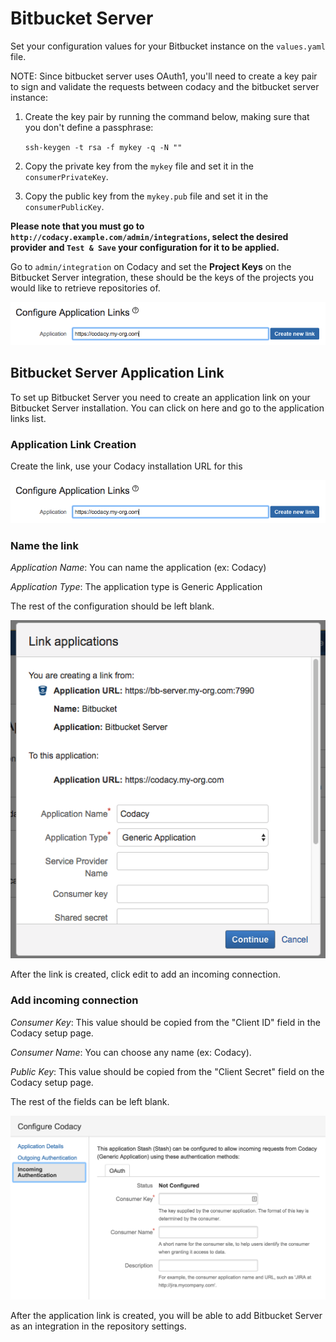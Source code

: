 # Bitbucket Server

Set your configuration values for your Bitbucket instance on the `values.yaml` file.

NOTE: Since bitbucket server uses OAuth1, you'll need to create a key pair to sign and validate the requests between codacy and the bitbucket server instance:
1. Create the key pair by running the command below, making sure that you don't define a passphrase:
   
   `ssh-keygen -t rsa -f mykey -q -N ""`
   
1. Copy the private key from the `mykey` file and set it in the `consumerPrivateKey`.
1. Copy the public key from the `mykey.pub` file and set it in the `consumerPublicKey`. 

**Please note that you must go to `http://codacy.example.com/admin/integrations`, select the desired provider and `Test & Save` your configuration for it to be applied.**

Go to `admin/integration` on Codacy and set the **Project Keys** on the Bitbucket Server integration, these should be the keys of the projects you would like to retrieve repositories of.

![Stash Application Link](./images/stash-application-link.png)

## Bitbucket Server Application Link

To set up Bitbucket Server you need to create an application link on your Bitbucket Server installation.
You can click on here and go to the application links list.

### Application Link Creation

Create the link, use your Codacy installation URL for this

![Stash Application Link](./images/stash-application-link.png)

### Name the link

_Application Name_: You can name the application (ex: Codacy)

_Application Type_: The application type is Generic Application

The rest of the configuration should be left blank.

![Stash Link Naming](./images/stash-link-naming.png)

After the link is created, click edit to add an incoming connection.

### Add incoming connection

_Consumer Key_: This value should be copied from the "Client ID" field in the Codacy setup page.

_Consumer Name_: You can choose any name (ex: Codacy).

_Public Key_: This value should be copied from the "Client Secret" field on the Codacy setup page.

The rest of the fields can be left blank.

![Stash Incoming Connection](./images/stash-incoming-connection.png)

After the application link is created, you will be able to add Bitbucket Server as an integration in the repository settings.

